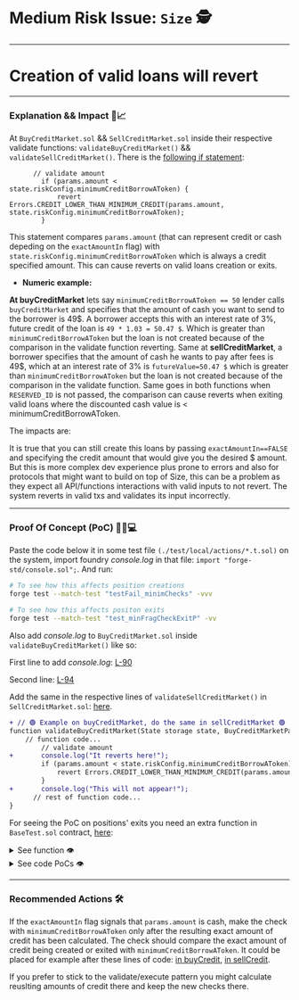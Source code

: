 # Medium Risk Issue: `Size` 🕵️

---

# **Creation of valid loans will revert**

---

### **Explanation && Impact** 📌📈

At `BuyCreditMarket.sol` && `SellCreditMarket.sol` inside their respective validate functions: `validateBuyCreditMarket()` && `validateSellCreditMarket()`. There is the [following if statement](https://github.com/code-423n4/2024-06-size/blob/main/src/libraries/actions/SellCreditMarket.sol#L93):

```solidity
      // validate amount
        if (params.amount < state.riskConfig.minimumCreditBorrowAToken) {
            revert Errors.CREDIT_LOWER_THAN_MINIMUM_CREDIT(params.amount, state.riskConfig.minimumCreditBorrowAToken);
        }
```

This statement compares `params.amount` (that can represent credit or cash depeding on the `exactAmountIn` flag) with `state.riskConfig.minimumCreditBorrowAToken` which is always a credit specified amount. This can cause reverts on valid loans creation or exits.

- **Numeric example:**
  
**At buyCreditMarket** lets say `minimumCreditBorrowAToken == 50` lender calls `buyCreditMarket` and specifies that the amount of cash you want to send to the borrower is 49$. A borrower accepts this with an interest rate of 3%, future credit of the loan is `49 * 1.03 = 50.47 $`. Which is greater than `minimumCreditBorrowAToken` but the loan is not created because of the comparison in the validate function reverting. Same at **sellCreditMarket**, a borrower specifies that the amount of cash he wants to pay after fees is 49$, which at an interest rate of 3% is `futureValue=50.47 $` which is greater than `minimumCreditBorrowAToken` but the loan is not created because of the comparison in the validate function. Same goes in both functions when `RESERVED_ID` is not passed, the comparison can cause reverts when exiting valid loans where the discounted cash value is < minimumCreditBorrowAToken.

The impacts are:

It is true that you can still create this loans by passing `exactAmountIn==FALSE` and specifying the credit amount that would give you the desired $ amount. But this is more complex dev experience plus prone to errors and also for protocols that might want to build on top of Size, this can be a problem as they expect all API/functions interactions with valid inputs to not revert. The system reverts in valid txs and validates its input incorrectly.

---

### **Proof Of Concept (PoC)** 👨‍💻💻

Paste the code below it in some test file `(./test/local/actions/*.t.sol)` on the system, import foundry _console.log_ in that file: `import "forge-std/console.sol";`. And run:

```bash
# To see how this affects position creations
forge test --match-test "testFail_minimChecks" -vvv

# To see how this affects positon exits
forge test --match-test "test_minFragCheckExitP" -vv
```

Also add _console.log_ to `BuyCreditMarket.sol` inside `validateBuyCreditMarket()` like so:

First line to add _console.log_: [L-90](https://github.com/code-423n4/2024-06-size/blob/main/src/libraries/actions/BuyCreditMarket.sol#L90)

Second line: [L-94](https://github.com/code-423n4/2024-06-size/blob/main/src/libraries/actions/BuyCreditMarket.sol#L94)

Add the same in the respective lines of `validateSellCreditMarket()` in `SellCreditMarket.sol`: [here](https://github.com/code-423n4/2024-06-size/blob/main/src/libraries/actions/SellCreditMarket.sol#L93).

```diff
+ // 🟢 Example on buyCreditMarket, do the same in sellCreditMarket 🟢 
function validateBuyCreditMarket(State storage state, BuyCreditMarketParams calldata params) external view {
    // function code...
        // validate amount
+       console.log("It reverts here!");
        if (params.amount < state.riskConfig.minimumCreditBorrowAToken) {
            revert Errors.CREDIT_LOWER_THAN_MINIMUM_CREDIT(params.amount, state.riskConfig.minimumCreditBorrowAToken);
        }
+       console.log("This will not appear!");
      // rest of function code...
}
```

For seeing the PoC on positions' exits you need an extra function in `BaseTest.sol` contract, [here](https://github.com/code-423n4/2024-06-size/blob/main/test/BaseTest.sol#L185):

<details> <summary> See function 👁️ </summary>

```solidity
function _sellCreditMarketMINE(
        address borrower,
        address lender,
        uint256 creditPositionId,
        uint256 amount,
        uint256 tenor,
        bool exactAmountIn
    ) internal returns (uint256) {
        return _sellCreditMarket(borrower, lender, creditPositionId, amount, tenor, exactAmountIn);
    }
```

</details>

<details> <summary> See code PoCs 👁️ </summary>

> ⚠️ **Note** 🚧 Notice that the `testFail_minimChecks` test is a Foundry `testFail_`, if it passes is because the transaction reverted. Which is the thing we want to proove. Also notice that from the 2 _console.log_ in `buyCreditMarket` only 1 should be printed.

> ℹ️ **Note** 📘 If the test file you paste this test in requires more imports please read linter warnings about missing imports and add them.

```solidity
    function testFail_minimChecks() public {
        _deposit(alice, weth, 500e18);
        _deposit(alice, usdc, 500e6);
        _deposit(bob, weth, 500e18);
        _deposit(bob, usdc, 500e6);

        uint256[] memory tenors = new uint256[](2);
        tenors[0] = 128 days;
        tenors[1] = 365 days;
        int256[] memory aprs = new int256[](2);
        aprs[0] = 0.01e18;
        aprs[1] = 0.03e18;
        uint256[] memory marketRateMultipliers = new uint256[](2);

        // Bob puts a borrow offer, then Alice calls buyCreditMarket
        _sellCreditLimit(bob, YieldCurve({tenors: tenors, aprs: aprs, marketRateMultipliers: marketRateMultipliers}));

        console.log("We are creating a loan of 4.9$ at a 3% interest rate = 4.9*1.03 = 5.047 credit.");
        console.log("This amount of credit is bigger than the minimumCreditBorrowAToken.");

        uint256 amount = size.riskConfig().minimumCreditBorrowAToken - 1e5; // we specify 4.9$ cash, which is 5.047 credit, should pass
        console.log("The minimumCreditBorrowAToken is: ", size.riskConfig().minimumCreditBorrowAToken);
        console.log("Amount of cah as input:           ", amount);
        console.log("Input plus interests:             ", Math.mulDivDown(amount, PERCENT + uint256(aprs[1]), PERCENT));
        uint256 tenor = tenors[1];
        _buyCreditMarket(alice, bob, amount, tenor, true); // true == cash specifed
    }

    function test_minFragCheckExitP() public {
        console.log("--------SCENARIO 1-----------");
        console.log("ALICE lends BOB: 100 credit");
        console.log("Alice will exit Alice's position to Candy.");
        console.log("There will be swapFee and fragmentationFee. The exit is to a loan with the very same conditions.");
        console.log("swapFee=AliceShouldPay, fragmentationFee=AliceShouldPay");
        console.log("--------------------");
        console.log("Conditions of the loan && exit loan are the same:");
        console.log("1 YEAR -> APR 0.1 -> ratePerTenor 0.1");
        console.log(
            "swapFee amount, as 0.5% a year and these loans are 1 YEAR, it will always be 0.005 * discountedCashValue"
        );
        console.log("fragmentationFee is set to 5$");
        console.log("Credit amount is 100");
        console.log("minimumCreditBorrowAToken: 5$");
        console.log("--------------------");

        _deposit(alice, weth, 500e18);
        _deposit(alice, usdc, 500e6);
        _deposit(candy, weth, 500e18);
        _deposit(candy, usdc, 500e6);
        _deposit(bob, weth, 500e18);
        _deposit(bob, usdc, 500e6);

        uint256[] memory tenors = new uint256[](2);
        tenors[0] = 1 days;
        tenors[1] = 365 days;
        int256[] memory aprs = new int256[](2);
        aprs[0] = 0.01e18;
        aprs[1] = 0.1e18;
        uint256[] memory marketRateMultipliers = new uint256[](2);

        // Bob puts a borrow offer, then Alice calls buyCreditMarket
        _sellCreditLimit(bob, YieldCurve({tenors: tenors, aprs: aprs, marketRateMultipliers: marketRateMultipliers}));
        uint256 amount = 100e6; // 100 credit
        uint256 tenor = tenors[1];
        uint256 debtPositionId = _buyCreditMarket(alice, bob, amount, tenor, false);
        (, uint256 creditCount) = size.getPositionsCount();
        uint256 aliceCreditPositionId = CREDIT_POSITION_ID_START + creditCount - 1;

        // To exit to Candy, Candy must have a lending offer. Notice tenors2 and aprs2 are exactly the same as before
        uint256 maxDueDate = 365 * 3 days;
        uint256[2] memory Ctenors;
        Ctenors[0] = tenors[0];
        Ctenors[1] = tenors[1];
        int256[2] memory Caprs;
        Caprs[0] = aprs[0];
        Caprs[1] = aprs[1];
        _buyCreditLimit(candy, maxDueDate, Caprs, Ctenors);

        Vars memory v = _state();
        uint256 back = vm.snapshot();

        console.log(
            "Notice, Alice can't sell 5 credit to candy. Because the amount she receives will be negative as she is paying fragFee:"
        );
        console.log("V = (5/1.1)*(1-0.005)-5 = -0.477272");
        console.log("So what is the minimal amount that Alice can exit to Candy without negative balance?");
        console.log("(using 6 decimals of precision as credit has 6 decimals)");
        console.log("0 = (A/1.1)*(1-0.005)-5 -----> A = 5.527639");
        console.log("We now execute the exit with amount=5527639");
        _sellCreditMarketMINE(alice, candy, aliceCreditPositionId, 5527639, type(uint256).max, true); // Alice exits part of its credit
        (, creditCount) = size.getPositionsCount();
        uint256 candyCreditPositionId = CREDIT_POSITION_ID_START + creditCount - 1;
        console.log("And you can see it passes.");

        v = _state();
        uint256 ap = v.alice.borrowATokenBalance;
        uint256 cp = v.candy.borrowATokenBalance;
        console.log("Now Bob is gonna repay and after, Alice and Candy claim their credit.");
        _repay(bob, debtPositionId);
        _claim(candy, candyCreditPositionId);
        _claim(alice, aliceCreditPositionId);
        v = _state();
        console.log("Alice exited 5.527639 to Candy, so Alice after claim should have 100-5.527639=94.472361");
        console.log("Credit increase after claim for Alice: ", v.alice.borrowATokenBalance - ap);
        console.log("Credit increase after claim for Candy: ", v.candy.borrowATokenBalance - cp);
        console.log("ALL CORRECT AND FINE HERE! But, what if Alice makes this operation signaling amount in cash?");

        vm.revertTo(back);
        console.log("--------SCENARIO 2-----------");
        console.log("Same as scenario 1, but this time Alice will exit signaling the params.amount in cash");
        console.log("--------------------");

        console.log("Remember from before:");
        console.log("0 = (A/1.1)*(1-0.005)-5 -----> A = 5.527639");
        console.log("So Alice receiving 0 cash comes from a fragmentation of credit to a position of 5.527639");
        console.log("Which is clearly bigger than 5, remember 5 is minimumCreditBorrowAToken.");
        console.log("We now execute the exit with amount=0");
        console.log("For the reasons above this should execute, but it does not.");
        console.log("Executing...");
        vm.expectRevert();
        _sellCreditMarketMINE(alice, candy, aliceCreditPositionId, 0, type(uint256).max, false); // Alice exits part of its credit, signaled in cash
        console.log("The expectRevert() was successfull, thus it reverted.");
        console.log("You should see just the result of: It reverts here!. 2 lines above this one.");

        console.log("Now lets pass 1 as the cash amount, which should correspond to:");
        console.log("0.0000001 = (A/1.1)*(1-0.005)-5 ----> A=5.527640");
        vm.expectRevert();
        _sellCreditMarketMINE(alice, candy, aliceCreditPositionId, 1, type(uint256).max, false);
        console.log("The expectRevert() was successfull, thus it reverted.");
        console.log(
            "As you can see, these are valid operations. And as seen in SCENARIO-1, if signaled with credit they do execute."
        );
        console.log(
            "Note that a 0 profit exit for the exitor makes sense. As maybe Alice had an urgency and suddenly needs money she lent."
        );
        console.log("Thus does not mind exiting her position with 0 profit.");
        console.log("CONCLUSION: This checks also reverts valid exits.");
    }
```

</details>

---

### **Recommended Actions** 🛠️

If the `exactAmountIn` flag signals that `params.amount` is cash, make the check with `minimumCreditBorrowAToken` only after the resulting exact amount of credit has been calculated. The check should compare the exact amount of credit being created or exited with `minimumCreditBorrowAToken`. It could be placed for example after these lines of code: [in buyCredit](https://github.com/code-423n4/2024-06-size/blob/main/src/libraries/actions/BuyCreditMarket.sol#L177), [in sellCredit](https://github.com/code-423n4/2024-06-size/blob/main/src/libraries/actions/SellCreditMarket.sol#L182).

If you prefer to stick to the validate/execute pattern you might calculate reuslting amounts of credit there and keep the new checks there.
